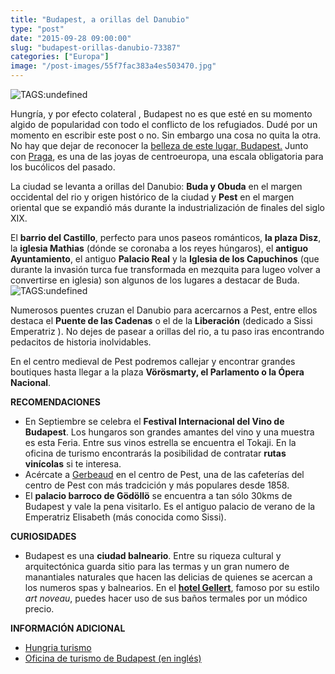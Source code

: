 ```yaml
---
title: "Budapest, a orillas del Danubio"
type: "post"
date: "2015-09-28 09:00:00"
slug: "budapest-orillas-danubio-73387"
categories: ["Europa"]
image: "/post-images/55f7fac383a4es503470.jpg"
---
```


 ![ TAGS:undefined](/post-images/55f7fac383a4es503470.jpg "puente de las Cadenas ")

 Hungría, y por efecto colateral , Budapest no es que esté en su momento algido de popularidad con todo el conflicto de los refugiados. Dudé por un momento en escribir este post o no. Sin embargo una cosa no quita la otra. No hay que dejar de reconocer la [belleza de este lugar, Budapest.](http://destinia.com/viajes/Budapest/) Junto con [ Praga](http://www.missviajes.com/praga-joyas-mejor-conservadas-europa-8436), es una de las joyas de centroeuropa, una escala obligatoria para los bucólicos del pasado.

 La ciudad se levanta a orillas del Danubio: **Buda y Obuda** en el margen occidental del rio y origen histórico de la ciudad y **Pest** en el margen oriental que se expandió más durante la industrialización de finales del siglo XIX.

 El **barrio del Castillo**, perfecto para unos paseos románticos, **la plaza Disz**, la **iglesia Mathias** (dónde se coronaba a los reyes húngaros), el **antiguo Ayuntamiento**, el antiguo **Palacio Real** y la **Iglesia de los Capuchinos** (que durante la invasión turca fue transformada en mezquita para lugeo volver a convertirse en iglesia) son algunos de los lugares a destacar de Buda. ![ TAGS:undefined](/post-images/55f7f91a40ca1s53940.jpg "panoramica de Budapest")

 Numerosos puentes cruzan el Danubio para acercarnos a Pest, entre ellos destaca el **Puente de las Cadenas** o el de la **Liberación** (dedicado a Sissi Emperatriz ). No dejes de pasear a orillas del rio, a tu paso iras encontrando pedacitos de historia inolvidables.

 En el centro medieval de Pest podremos callejar y encontrar grandes boutiques hasta llegar a la plaza **Vörösmarty, el Parlamento o la Ópera Nacional**.

 **RECOMENDACIONES**

- En Septiembre se celebra el **Festival Internacional del Vino de Budapest**. Los hungaros son grandes amantes del vino y una muestra es esta Feria. Entre sus vinos estrella se encuentra el Tokaji. En la oficina de turismo encontrarás la posibilidad de contratar **rutas vinícolas** si te interesa.
- Acércate a [Gerbeaud](http://www.gerbeaud.hu/) en el centro de Pest, una de las cafeterías del centro de Pest con más tradcición y más populares desde 1858.
- El **palacio barroco de Gödöllö** se encuentra a tan sólo 30kms de Budapest y vale la pena visitarlo. Es el antiguo palacio de verano de la Emperatriz Elisabeth (más conocida como Sissi).

 **CURIOSIDADES**

- Budapest es una **ciudad balneario**. Entre su riqueza cultural y arquitectónica guarda sitio para las termas y un gran numero de manantiales naturales que hacen las delicias de quienes se acercan a los numeros spas y balnearios. En el [ **hotel Gellert**](http://www.danubiushotels.com/en/budapest-hotels/danubius-hotel-gellert-budapest), famoso por su estilo *art noveau*, puedes hacer uso de sus baños termales por un módico precio.

 **INFORMACIÓN ADICIONAL**

- [Hungria turismo](http://www.hungriaturismo.com/)
- [Oficina de turismo de Budapest (en inglés)](http://en.budapestinfo.hu/)